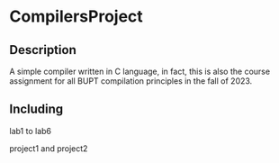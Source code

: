 # CompilersProject

## Description

A simple compiler written in C language, in fact, this is also the course assignment for all BUPT compilation principles in the fall of 2023.

## Including

lab1 to lab6

project1 and project2
